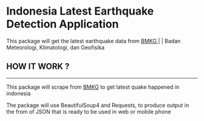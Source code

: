 # Indonesia Latest Earthquake Detection Application
This package will get the latest earthquake data from [ BMKG ](https://bmkg.go.id) | | Badan Meteorologi, Klimatologi, dan Geofisika



## HOW IT WORK ?
___

This package will scrape from [BMKG](https://bmkg.go.id) to get latest quake happened in indonesia

The package will use BeautifulSoup4 and Requests, to produce output in the from of JSON that is ready to be used in web or mobile phone

